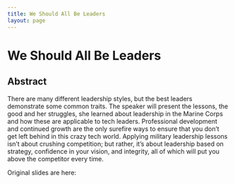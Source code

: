```yaml
---
title: We Should All Be Leaders
layout: page
---
```


# We Should All Be Leaders



## Abstract

There are many different leadership styles, but the best leaders demonstrate some common traits. The speaker will present the lessons, the good and her struggles, she learned about leadership in the Marine Corps and how these are applicable to tech leaders. Professional development and continued growth are the only surefire ways to ensure that you don’t get left behind in this crazy tech world. Applying military leadership lessons isn’t about crushing competition; but rather, it’s about leadership based on strategy, confidence in your vision, and integrity, all of which will put you above the competitor every time.

Original slides are here:
